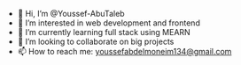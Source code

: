 - 👋 Hi, I’m @Youssef-AbuTaleb
- 👀 I’m interested in web development and frontend
- 🌱 I’m currently learning full stack using MEARN
- 💞️ I’m looking to collaborate on big projects
- 📫 How to reach me: youssefabdelmoneim134@gmail.com

<!---
Youssef-AbuTaleb/Youssef-AbuTaleb is a ✨ special ✨ repository because its `README.md` (this file) appears on your GitHub profile.
You can click the Preview link to take a look at your changes.
--->

